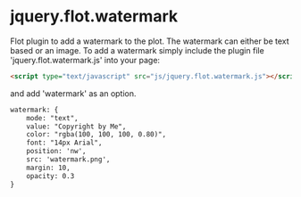 jquery.flot.watermark
=====================

Flot plugin to add a watermark to the plot. The watermark can either be text based or an image. To add a watermark simply include the plugin file 'jquery.flot.watermark.js' into your page:

```HTML
<script type="text/javascript" src="js/jquery.flot.watermark.js"></script>
```

and add 'watermark' as an option. 

```HTML
watermark: {
	mode: "text",
	value: "Copyright by Me",
	color: "rgba(100, 100, 100, 0.80)",
	font: "14px Arial",
	position: 'nw',
	src: 'watermark.png',
	margin: 10,
	opacity: 0.3
}
```
